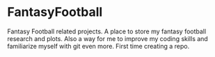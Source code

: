 # FantasyFootball
Fantasy Football related projects.
A place to store my fantasy football research and plots. Also a way for me to improve my coding skills and familiarize myself with git even more. First time creating a repo.
